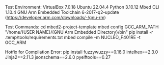 Test Environment:
VirtualBox 7.0.18
Ubuntu 22.04.4
Python 3.10.12
Mbed CLI 1.10.4
GNU Arm Embedded Toolchain 6-2017-q2-update (https://developer.arm.com/downloads/-/gnu-rm)

Test Commands:
cd mbed2-project-template 
mbed config GCC_ARM_PATH "/home/{USER NAME}/{GNU Arm Embedded Directory}/bin"
pip install -r .temp/tools/requirements.txt
mbed compile -m NUCLEO_F401RE -t GCC_ARM

Hotfix for Compilation Error:
pip install fuzzywuzzy==0.18.0 intelhex==2.3.0 Jinja2==2.11.3 jsonschema==2.6.0 pyelftools==0.27

